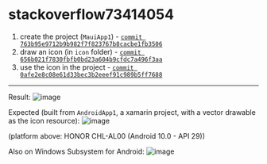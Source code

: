 # stackoverflow73414054

1. create the project (`MauiApp1`) - [`commit 763b95e9712b9b982f7f823767b8cacbe1fb3506`](https://github.com/yueyinqiu/stackoverflow73414054/commit/763b95e9712b9b982f7f823767b8cacbe1fb3506)
2. draw an icon (in `icon` folder) - [`commit 656b021f7830fbfb0bd23a604b9cfdc7a496f3aa`](https://github.com/yueyinqiu/stackoverflow73414054/commit/656b021f7830fbfb0bd23a604b9cfdc7a496f3aa)
3. use the icon in the project - [`commit 0afe2e8c08e61d33bec3b2eeef91c989b5ff7688`](https://github.com/yueyinqiu/stackoverflow73414054/commit/0afe2e8c08e61d33bec3b2eeef91c989b5ff7688)

---

Result:
![image](https://user-images.githubusercontent.com/18749772/187069068-55e0a147-d96b-42ac-8bac-ec91b3a9bd24.png)

Expected (built from `AndroidApp1`, a xamarin project, with a vector drawable as the icon resource):
![image](https://user-images.githubusercontent.com/18749772/187069054-409e6b92-742a-44ba-8bf3-1f4a947732b7.png)

(platform above: HONOR CHL-AL00 (Android 10.0 - API 29))

Also on Windows Subsystem for Android:
![image](https://user-images.githubusercontent.com/18749772/187077766-65e806c3-f762-438a-be0c-0768584e0f72.png)
